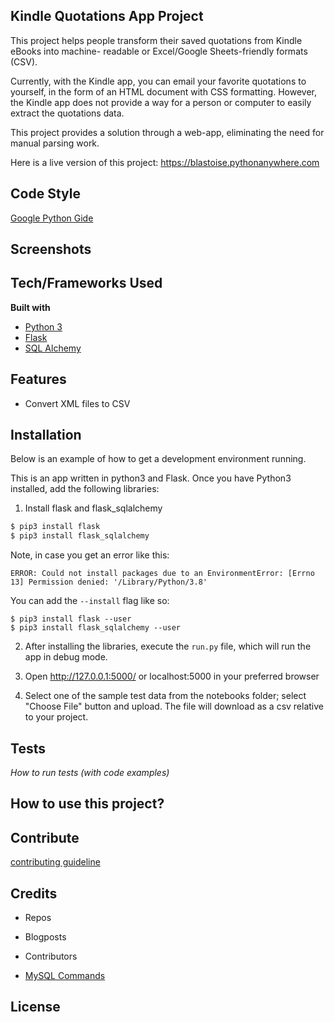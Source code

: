 ## Kindle Quotations App Project 
This project helps people transform their saved quotations from Kindle eBooks into machine-
readable or Excel/Google Sheets-friendly formats (CSV). 

Currently, with the Kindle app, you can email your favorite quotations to yourself, in the
form of an HTML document with CSS formatting. However, the Kindle app does not provide a 
way for a person or computer to easily extract the quotations data. 

This project provides a solution through a web-app, eliminating the need for manual
parsing work. 

Here is a live version of this project: 
https://blastoise.pythonanywhere.com

## Code Style
[Google Python Gide](https://google.github.io/styleguide/pyguide.html)
 
## Screenshots

## Tech/Frameworks Used
<b>Built with</b>
- [Python 3](https://www.python.org/download/releases/3.0/)
- [Flask](https://flask.palletsprojects.com/en/1.1.x/) 
- [SQL Alchemy](https://www.sqlalchemy.org/)

## Features
* Convert XML files to CSV 


## Installation
Below is an example of how to get a development environment running. 

This is an app written in python3 and Flask. Once you have Python3 installed, add
the following libraries: 

1. Install flask and flask_sqlalchemy 
```bash 
$ pip3 install flask 
$ pip3 install flask_sqlalchemy
```
Note, in case you get an error like this: 
```
ERROR: Could not install packages due to an EnvironmentError: [Errno 13] Permission denied: '/Library/Python/3.8'
```
You can add the `--install` flag like so: 
``` 
$ pip3 install flask --user 
$ pip3 install flask_sqlalchemy --user 
```
2. After installing the libraries, execute the `run.py` file, which will run the app
in debug mode. 

3. Open http://127.0.0.1:5000/ or localhost:5000 in your preferred browser 

4. Select one of the sample test data from the notebooks folder; select "Choose File" 
button and upload. The file will download as a csv relative to your project. 

## Tests
_How to run tests (with code examples)_ 


## How to use this project?


## Contribute

[contributing guideline](https://github.com/zulip/zulip-electron/blob/master/CONTRIBUTING.md)

## Credits
* Repos 
* Blogposts 
* Contributors 

* [MySQL Commands](http://g2pc1.bu.edu/~qzpeng/manual/MySQL%20Commands.htm) 


## License
